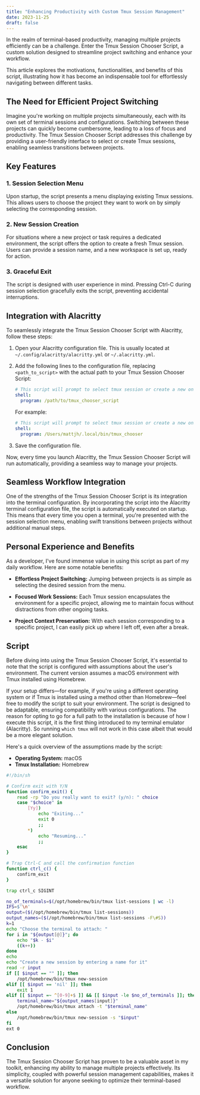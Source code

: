 ```yaml
---
title: "Enhancing Productivity with Custom Tmux Session Management"
date: 2023-11-25
draft: false
---
```


In the realm of terminal-based productivity, managing multiple projects efficiently can be a challenge. Enter the Tmux Session Chooser Script, a custom solution designed to streamline project switching and enhance your workflow.

<!--more-->

This article explores the motivations, functionalities, and benefits of this script, illustrating how it has become an indispensable tool for effortlessly navigating between different tasks.

## The Need for Efficient Project Switching

Imagine you're working on multiple projects simultaneously, each with its own set of terminal sessions and configurations. Switching between these projects can quickly become cumbersome, leading to a loss of focus and productivity. The Tmux Session Chooser Script addresses this challenge by providing a user-friendly interface to select or create Tmux sessions, enabling seamless transitions between projects.

## Key Features

### 1. **Session Selection Menu**

Upon startup, the script presents a menu displaying existing Tmux sessions. This allows users to choose the project they want to work on by simply selecting the corresponding session.

### 2. **New Session Creation**

For situations where a new project or task requires a dedicated environment, the script offers the option to create a fresh Tmux session. Users can provide a session name, and a new workspace is set up, ready for action.

### 3. **Graceful Exit**

The script is designed with user experience in mind. Pressing Ctrl-C during session selection gracefully exits the script, preventing accidental interruptions.

## Integration with Alacritty

To seamlessly integrate the Tmux Session Chooser Script with Alacritty, follow these steps:

1. Open your Alacritty configuration file. This is usually located at `~/.config/alacritty/alacritty.yml` or `~/.alacritty.yml`.

2. Add the following lines to the configuration file, replacing `<path_to_script>` with the actual path to your Tmux Session Chooser Script:

   ```yaml
   # This script will prompt to select tmux session or create a new one on startup
   shell:
     program: /path/to/tmux_chooser_script
   ```

   For example:

   ```yaml
   # This script will prompt to select tmux session or create a new one on startup
   shell:
     program: /Users/mattjh/.local/bin/tmux_chooser
   ```

3. Save the configuration file.

Now, every time you launch Alacritty, the Tmux Session Chooser Script will run automatically, providing a seamless way to manage your projects.

## Seamless Workflow Integration

One of the strengths of the Tmux Session Chooser Script is its integration into the terminal configuration. By incorporating the script into the Alacritty terminal configuration file, the script is automatically executed on startup. This means that every time you open a terminal, you're presented with the session selection menu, enabling swift transitions between projects without additional manual steps.

## Personal Experience and Benefits

As a developer, I've found immense value in using this script as part of my daily workflow. Here are some notable benefits:

- **Effortless Project Switching:** Jumping between projects is as simple as selecting the desired session from the menu.

- **Focused Work Sessions:** Each Tmux session encapsulates the environment for a specific project, allowing me to maintain focus without distractions from other ongoing tasks.

- **Project Context Preservation:** With each session corresponding to a specific project, I can easily pick up where I left off, even after a break.

## Script

Before diving into using the Tmux Session Chooser Script, it's essential to note that the script is configured with assumptions about the user's environment. The current version assumes a macOS environment with Tmux installed using Homebrew.

If your setup differs—for example, if you're using a different operating system or if Tmux is installed using a method other than Homebrew—feel free to modify the script to suit your environment. The script is designed to be adaptable, ensuring compatibility with various configurations.
The reason for opting to go for a full path to the installation is because of how I execute this script, it is the first thing introduced to my terminal emulator (Alacritty). So running `which tmux` will not work in this case albeit that would be a more elegant solution.

Here's a quick overview of the assumptions made by the script:

- **Operating System:** macOS
- **Tmux Installation:** Homebrew

```bash
#!/bin/sh

# Confirm exit with Y/N
function confirm_exit() {
    read -rp "Do you really want to exit? (y/n): " choice
    case "$choice" in
        [Yy])
            echo "Exiting..."
            exit 0
            ;;
        *)
            echo "Resuming..."
            ;;
    esac
}

# Trap Ctrl-C and call the confirmation function
function ctrl_c() {
    confirm_exit
}

trap ctrl_c SIGINT

no_of_terminals=$(/opt/homebrew/bin/tmux list-sessions | wc -l)
IFS=$'\n'
output=($(/opt/homebrew/bin/tmux list-sessions))
output_names=($(/opt/homebrew/bin/tmux list-sessions -F\#S))
k=1
echo "Choose the terminal to attach: "
for i in "${output[@]}"; do
	echo "$k - $i"
	((k++))
done
echo
echo "Create a new session by entering a name for it"
read -r input
if [[ $input == "" ]]; then
	/opt/homebrew/bin/tmux new-session
elif [[ $input == 'nil' ]]; then
	exit 1
elif [[ $input =~ ^[0-9]+$ ]] && [[ $input -le $no_of_terminals ]]; then
    terminal_name="${output_names[input]}"
	/opt/homebrew/bin/tmux attach -t "$terminal_name"
else
	/opt/homebrew/bin/tmux new-session -s "$input"
fi
ext 0
```

## Conclusion

The Tmux Session Chooser Script has proven to be a valuable asset in my toolkit, enhancing my ability to manage multiple projects effectively. Its simplicity, coupled with powerful session management capabilities, makes it a versatile solution for anyone seeking to optimize their terminal-based workflow.
